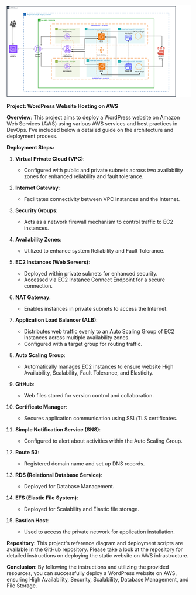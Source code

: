 ![Alt text](Host_WordPress_Website.png)

**Project: WordPress Website Hosting on AWS**

**Overview**: This project aims to deploy a WordPress website on Amazon Web Services (AWS) using various AWS services and best practices in DevOps. I've included below a detailed guide on the architecture and deployment process.

**Deployment Steps:**

1. **Virtual Private Cloud (VPC)**:
   - Configured with public and private subnets across two availability zones for enhanced reliability and fault tolerance.

2. **Internet Gateway**:
   - Facilitates connectivity between VPC instances and the Internet.

3. **Security Groups**:
   - Acts as a network firewall mechanism to control traffic to EC2 instances.

4. **Availability Zones**:
   - Utilized to enhance system Reliability and Fault Tolerance.

5. **EC2 Instances (Web Servers)**:
   - Deployed within private subnets for enhanced security.
   - Accessed via EC2 Instance Connect Endpoint for a secure connection.

6. **NAT Gateway**:
   - Enables instances in private subnets to access the Internet.

7. **Application Load Balancer (ALB)**:
   - Distributes web traffic evenly to an Auto Scaling Group of EC2 instances across multiple availability zones.
   - Configured with a target group for routing traffic.

8. **Auto Scaling Group**:
   - Automatically manages EC2 instances to ensure website High Availability, Scalability, Fault Tolerance, and Elasticity.

9. **GitHub**:
   - Web files stored for version control and collaboration.

10. **Certificate Manager**:
    - Secures application communication using SSL/TLS certificates.

11. **Simple Notification Service (SNS)**:
    - Configured to alert about activities within the Auto Scaling Group.

12. **Route 53**:
    - Registered domain name and set up DNS records.

13. **RDS (Relational Database Service)**:
    - Deployed for Database Management.

14. **EFS (Elastic File System)**:
    - Deployed for Scalability and Elastic file storage.

15. **Bastion Host**:
    - Used to access the private network for application installation.

**Repository**: This project's reference diagram and deployment scripts are available in the GitHub repository. Please take a look at the repository for detailed instructions on deploying the static website on AWS infrastructure.

**Conclusion**: By following the instructions and utilizing the provided resources, you can successfully deploy a WordPress website on AWS, ensuring High Availability, Security, Scalability, Database Management, and File Storage.

